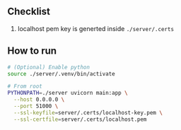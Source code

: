 ## Checklist

1. localhost pem key is generted inside `./server/.certs`

## How to run

```bash
# (Optional) Enable python
source ./server/.venv/bin/activate

# From root
PYTHONPATH=./server uvicorn main:app \
  --host 0.0.0.0 \
  --port 51000 \
  --ssl-keyfile=server/.certs/localhost-key.pem \
  --ssl-certfile=server/.certs/localhost.pem
```